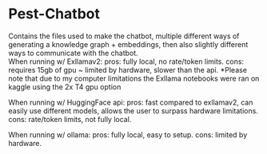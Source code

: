 # Pest-Chatbot
Contains the files used to make the chatbot, multiple different ways of generating a knowledge graph + embeddings, then also slightly different ways to communicate with the chatbot.  
When running w/ Exllamav2: 
pros: fully local, no rate/token limits. 
cons: requires 15gb of gpu ~ limited by hardware, slower than the api. 
*Please note that due to my computer limitations the Exllama notebooks were ran on kaggle using the 2x T4 gpu option

When running w/ HuggingFace api: pros: fast compared to exllamav2, 
can easily use different models, allows the user to surpass hardware limitations. 
cons: rate/token limits, not fully local.  

When running w/ ollama: 
pros: fully local, easy to setup.
cons: limited by hardware.
